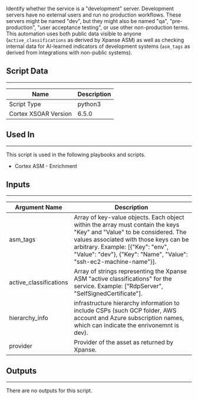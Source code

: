 Identify whether the service is a "development" server. Development servers have no external users and run no production workflows. These servers might be named "dev", but they might also be named "qa", "pre-production", "user acceptance testing", or use other non-production terms. This automation uses both public data visible to anyone (`active_classifications` as derived by Xpanse ASM) as well as checking internal data for AI-learned indicators of development systems (`asm_tags` as derived from integrations with non-public systems).

## Script Data

---

| **Name** | **Description** |
| --- | --- |
| Script Type | python3 |
| Cortex XSOAR Version | 6.5.0 |

## Used In

---
This script is used in the following playbooks and scripts.

* Cortex ASM - Enrichment

## Inputs

---

| **Argument Name** | **Description** |
| --- | --- |
| asm_tags | Array of key-value objects. Each object within the array must contain the keys "Key" and "Value" to be considered. The values associated with those keys can be arbitrary. Example: \[\{"Key": "env", "Value": "dev"\}, \{"Key": "Name", "Value": "ssh-ec2-machine-name"\}\]. |
| active_classifications | Array of strings representing the Xpanse ASM "active classifications" for the service. Example: \["RdpServer", "SelfSignedCertificate"\]. |
| hierarchy_info | infrastructure hierarchy information to include CSPs \(such GCP folder, AWS account and Azure subscription names, which can indicate the enrivonemnt is dev\). |
| provider | Provider of the asset as returned by Xpanse. |

## Outputs

---
There are no outputs for this script.
